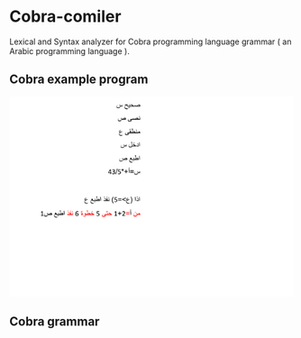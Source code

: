 # Cobra-comiler
Lexical and Syntax  analyzer for Cobra programming language grammar ( an Arabic programming language ).

## Cobra example program
![program snippet](snippet.png)

## Cobra grammar
 




